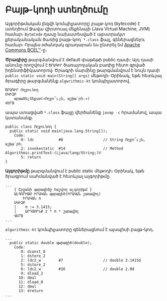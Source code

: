 # Բայթ-կոդի ստեղծումը

Ալգորիթմական լեզվի կոմպիլյատորը _բայթ-կոդ_ (bytecode) է ստեղծում Ջավա վիրտուալ 
մեքենայի (Java Virtual Machine, JVM) համար։ `ByteCode` դասը նախատեսված է աբստրակտ 
քերականական ծառից բայթ-կոդ՝ `*.class` ֆայլ, գեներացնելու համար։ Որպես օժանդակ 
գրադարան ես ընտրել եմ [Apache Commons BCEL™](https://commons.apache.org/proper/commons-bcel/)-ը։

__Ծրագիրը__ թարգմանվում է default փաթեթի public դասի։ Այդ դասի անունը որոշվում 
է `ԾՐԱԳԻՐ` ծառայողական բառից հետո գրված իդենտիֆիկատորով։ Ծրագրի մարմինը
թարգմանվում է նույն դասի `public static void main(String[] args)` մեթոդի։ Օրինակ, 
եթե հետևյալ ծրագիրը թարգմանենք `algwrithmic-kt` կոմպիլյատորով.

```
ԾՐԱԳԻՐ Ողջունող
ՍԿԻԶԲ
    արտածելՏեքստ(«Ողջո՜ւյն, աշխա՛րհ։»)
ՎԵՐՋ
```  

ապա ստացված `*.class` ֆայլը վերծանենք `javap -c` հրամանով, ապա կստանանք.

```
public class Ողջունող {
  public static void main(java.lang.String[]);
    Code:
       0: ldc           #8                  // String Ողջո՜ւյն, աշխա՛րհ։
       2: invokestatic  #14                 // Method Algorithmic.printText:(Ljava/lang/String;)V
       5: return
}
```

__Ալգորիթմը__ թարգմանվում է public static մեթոդի։ Օրինակ, եթե ծրագրում սահմանված է
հետևյալ ալգորիթմը.

```
...
    { Շրջանի պարագիծը հաշվող ալգորիթմ }
    ԱԼԳՈՐԻԹՄ ԻՐԱԿԱՆ պարագիծ(ԻՐԱԿԱՆ շառավիղ)
        ԻՐԱԿԱՆ π
    ՍԿԻԶԲ
    |    π := 3.1415;
    |    ԱՐԴՅՈՒՆՔ 2 * π * շառավիղ
    ՎԵՐՋ
...
```

`algorithmic-kt` կոմպիլյատորը գեներացնում է այսպիսի բայթ-կոդ.

```
...
  public static double պարագիծ(double);
    Code:
       0: dconst_0
       1: dstore_2
       2: ldc2_w        #7                  // double 3.1415d
       5: dstore_2
       6: ldc2_w        #16                 // double 2.0d
       9: dload_2
      10: dmul
      11: dload_0
      12: dmul
      13: dreturn
...
```

